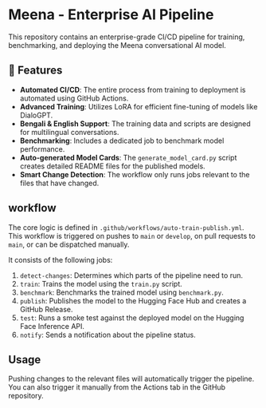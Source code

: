 # Meena - Enterprise AI Pipeline

This repository contains an enterprise-grade CI/CD pipeline for training, benchmarking, and deploying the Meena conversational AI model.

## 🚀 Features

- **Automated CI/CD**: The entire process from training to deployment is automated using GitHub Actions.
- **Advanced Training**: Utilizes LoRA for efficient fine-tuning of models like DialoGPT.
- **Bengali & English Support**: The training data and scripts are designed for multilingual conversations.
- **Benchmarking**: Includes a dedicated job to benchmark model performance.
- **Auto-generated Model Cards**: The `generate_model_card.py` script creates detailed README files for the published models.
- **Smart Change Detection**: The workflow only runs jobs relevant to the files that have changed.

##  workflow

The core logic is defined in `.github/workflows/auto-train-publish.yml`. This workflow is triggered on pushes to `main` or `develop`, on pull requests to `main`, or can be dispatched manually.

It consists of the following jobs:
1.  `detect-changes`: Determines which parts of the pipeline need to run.
2.  `train`: Trains the model using the `train.py` script.
3.  `benchmark`: Benchmarks the trained model using `benchmark.py`.
4.  `publish`: Publishes the model to the Hugging Face Hub and creates a GitHub Release.
5.  `test`: Runs a smoke test against the deployed model on the Hugging Face Inference API.
6.  `notify`: Sends a notification about the pipeline status.

## Usage

Pushing changes to the relevant files will automatically trigger the pipeline. You can also trigger it manually from the Actions tab in the GitHub repository.
